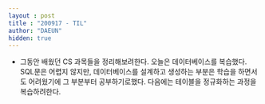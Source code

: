 ```yaml
---
layout : post
title : "200917 - TIL"
author: "DAEUN"
hidden: true
---
```


* 그동안 배웠던 CS 과목들을 정리해보려한다. 오늘은 데이터베이스를 복습했다. SQL문은 어렵지 않지만, 데이터베이스를 설계하고 생성하는 부분은 학습을 하면서도 어려웠기에 그 부분부터 공부하기로했다. 다음에는 테이블을 정규화하는 과정을 복습하려한다.